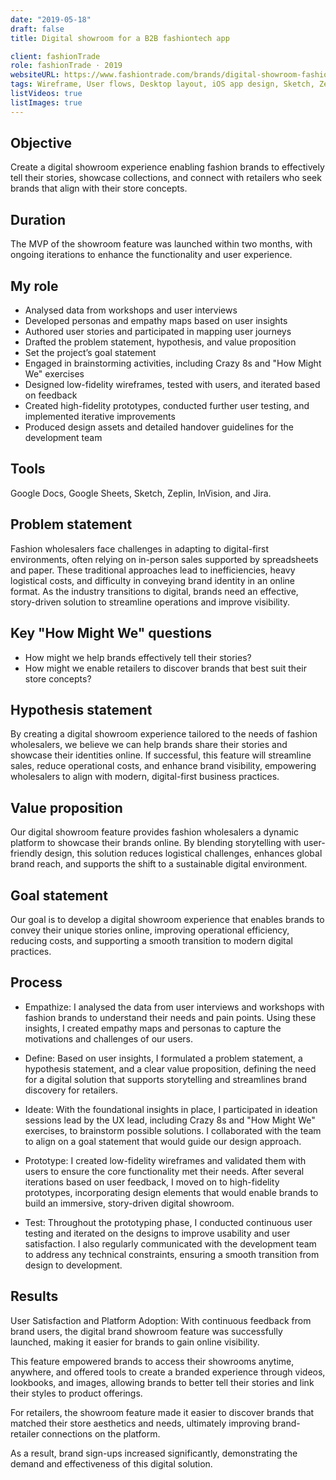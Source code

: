 ```yaml
---
date: "2019-05-18"
draft: false
title: Digital showroom for a B2B fashiontech app

client: fashionTrade
role: fashionTrade · 2019
websiteURL: https://www.fashiontrade.com/brands/digital-showroom-fashion/
tags: Wireframe, User flows, Desktop layout, iOS app design, Sketch, Zeplin, InVision
listVideos: true
listImages: true
---
```


## Objective
Create a digital showroom experience enabling fashion brands to effectively tell their stories, showcase collections, and connect with retailers who seek brands that align with their store concepts.

## Duration
The MVP of the showroom feature was launched within two months, with ongoing iterations to enhance the functionality and user experience.

## My role
- Analysed data from workshops and user interviews
- Developed personas and empathy maps based on user insights
- Authored user stories and participated in mapping user journeys
- Drafted the problem statement, hypothesis, and value proposition
- Set the project’s goal statement
- Engaged in brainstorming activities, including Crazy 8s and "How Might We" exercises
- Designed low-fidelity wireframes, tested with users, and iterated based on feedback
- Created high-fidelity prototypes, conducted further user testing, and implemented iterative improvements
- Produced design assets and detailed handover guidelines for the development team

## Tools
Google Docs, Google Sheets, Sketch, Zeplin, InVision, and Jira.

## Problem statement
Fashion wholesalers face challenges in adapting to digital-first environments, often relying on in-person sales supported by spreadsheets and paper. These traditional approaches lead to inefficiencies, heavy logistical costs, and difficulty in conveying brand identity in an online format. As the industry transitions to digital, brands need an effective, story-driven solution to streamline operations and improve visibility.

## Key "How Might We" questions

- How might we help brands effectively tell their stories?
- How might we enable retailers to discover brands that best suit their store concepts?


## Hypothesis statement
By creating a digital showroom experience tailored to the needs of fashion wholesalers, we believe we can help brands share their stories and showcase their identities online. If successful, this feature will streamline sales, reduce operational costs, and enhance brand visibility, empowering wholesalers to align with modern, digital-first business practices.

## Value proposition
Our digital showroom feature provides fashion wholesalers a dynamic platform to showcase their brands online. By blending storytelling with user-friendly design, this solution reduces logistical challenges, enhances global brand reach, and supports the shift to a sustainable digital environment.

## Goal statement
Our goal is to develop a digital showroom experience that enables brands to convey their unique stories online, improving operational efficiency, reducing costs, and supporting a smooth transition to modern digital practices.

## Process

- Empathize:
I analysed the data from user interviews and workshops with fashion brands to understand their needs and pain points. Using these insights, I created empathy maps and personas to capture the motivations and challenges of our users.

- Define:
Based on user insights, I formulated a problem statement, a hypothesis statement, and a clear value proposition, defining the need for a digital solution that supports storytelling and streamlines brand discovery for retailers.

- Ideate:
With the foundational insights in place, I participated in ideation sessions lead by the UX lead, including Crazy 8s and "How Might We" exercises, to brainstorm possible solutions. I collaborated with the team to align on a goal statement that would guide our design approach.

- Prototype:
I created low-fidelity wireframes and validated them with users to ensure the core functionality met their needs. After several iterations based on user feedback, I moved on to high-fidelity prototypes, incorporating design elements that would enable brands to build an immersive, story-driven digital showroom.

- Test:
Throughout the prototyping phase, I conducted continuous user testing and iterated on the designs to improve usability and user satisfaction. I also regularly communicated with the development team to address any technical constraints, ensuring a smooth transition from design to development.

## Results

User Satisfaction and Platform Adoption:
With continuous feedback from brand users, the digital brand showroom feature was successfully launched, making it easier for brands to gain online visibility.

This feature empowered brands to access their showrooms anytime, anywhere, and offered tools to create a branded experience through videos, lookbooks, and images, allowing brands to better tell their stories and link their styles to product offerings.

For retailers, the showroom feature made it easier to discover brands that matched their store aesthetics and needs, ultimately improving brand-retailer connections on the platform.

As a result, brand sign-ups increased significantly, demonstrating the demand and effectiveness of this digital solution.
